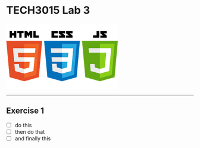 # TECH3015 Lab 3

![alt](/imgs/html-css-js-500.png)

---

## Exercise 1

- [ ] do this
- [ ] then do that
- [ ] and finally this